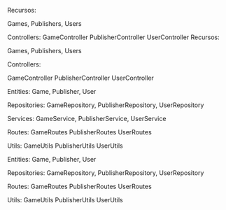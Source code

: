 Recursos:

Games, Publishers, Users

Controllers:
GameController
PublisherController
UserController
Recursos:

Games, Publishers, Users

Controllers:

GameController
PublisherController
UserController

Entities:
Game,
Publisher,
User

Repositories:
GameRepository,
PublisherRepository,
UserRepository

Services:
GameService,
PublisherService,
UserService

Routes:
GameRoutes
PublisherRoutes
UserRoutes

Utils:
GameUtils
PublisherUtils
UserUtils

Entities:
Game,
Publisher,
User

Repositories:
GameRepository,
PublisherRepository,
UserRepository

Routes:
GameRoutes
PublisherRoutes
UserRoutes

Utils:
GameUtils
PublisherUtils
UserUtils
